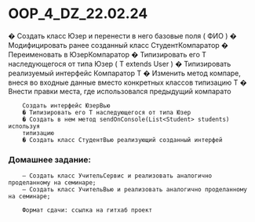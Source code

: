 # OOP_4_DZ_22.02.24

� Создать класс Юзер и перенести в него базовые поля ( ФИО )
        � Модифицировать ранее созданный класс СтудентКомпаратор
        � Переименовать в ЮзерКомпаратор
        � Типизировать его T наследующегося от типа Юзер ( T extends User )
        � Типизировать реализуемый интерфейс Компаратор T
        � Изменить метод компаре, внеся во входные данные вместо конкретных
        классов типизацию T
        � Внести правки места, где использовался предыдущий компарато

        Создать интерфейс ЮзерВью
        � Типизировать его T наследующегося от типа Юзер
        � Создать в нем метод sendOnConsole(List<Student> students) используя
        типизацию
        � Создать класс СтудентВью реализующий созданный интерфей

### Домашнее задание:
        — Создать класс УчительСервис и реализовать аналогично проделанному на семинаре;
        — Создать класс УчительВью и реализовать аналогично проделанному на семинаре;

        Формат сдачи: ссылка на гитхаб проект
